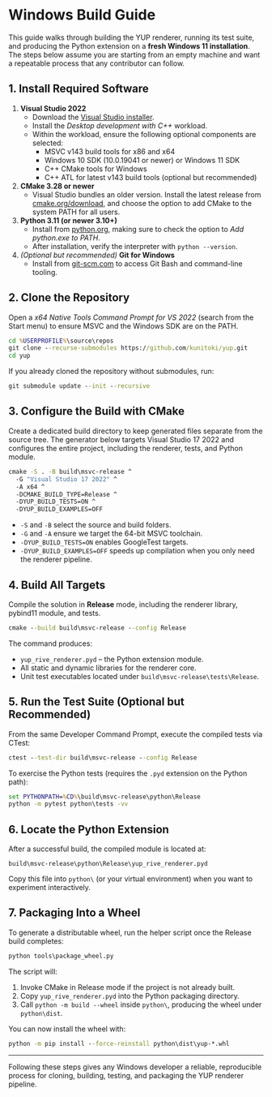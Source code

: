 # Windows Build Guide

This guide walks through building the YUP renderer, running its test suite, and producing the Python extension on a **fresh Windows 11 installation**. The steps below assume you are starting from an empty machine and want a repeatable process that any contributor can follow.

## 1. Install Required Software

1. **Visual Studio 2022**
   - Download the [Visual Studio installer](https://visualstudio.microsoft.com/downloads/).
   - Install the *Desktop development with C++* workload.
   - Within the workload, ensure the following optional components are selected:
     - MSVC v143 build tools for x86 and x64
     - Windows 10 SDK (10.0.19041 or newer) or Windows 11 SDK
     - C++ CMake tools for Windows
     - C++ ATL for latest v143 build tools (optional but recommended)
2. **CMake 3.28 or newer**
   - Visual Studio bundles an older version. Install the latest release from [cmake.org/download](https://cmake.org/download/), and choose the option to add CMake to the system PATH for all users.
3. **Python 3.11 (or newer 3.10+)**
   - Install from [python.org](https://www.python.org/downloads/windows/), making sure to check the option to *Add python.exe to PATH*.
   - After installation, verify the interpreter with `python --version`.
4. *(Optional but recommended)* **Git for Windows**
   - Install from [git-scm.com](https://git-scm.com/download/win) to access Git Bash and command-line tooling.

## 2. Clone the Repository

Open a *x64 Native Tools Command Prompt for VS 2022* (search from the Start menu) to ensure MSVC and the Windows SDK are on the PATH.

```bat
cd %USERPROFILE%\source\repos
git clone --recurse-submodules https://github.com/kunitoki/yup.git
cd yup
```

If you already cloned the repository without submodules, run:

```bat
git submodule update --init --recursive
```

## 3. Configure the Build with CMake

Create a dedicated build directory to keep generated files separate from the source tree. The generator below targets Visual Studio 17 2022 and configures the entire project, including the renderer, tests, and Python module.

```bat
cmake -S . -B build\msvc-release ^
  -G "Visual Studio 17 2022" ^
  -A x64 ^
  -DCMAKE_BUILD_TYPE=Release ^
  -DYUP_BUILD_TESTS=ON ^
  -DYUP_BUILD_EXAMPLES=OFF
```

- `-S` and `-B` select the source and build folders.
- `-G` and `-A` ensure we target the 64-bit MSVC toolchain.
- `-DYUP_BUILD_TESTS=ON` enables GoogleTest targets.
- `-DYUP_BUILD_EXAMPLES=OFF` speeds up compilation when you only need the renderer pipeline.

## 4. Build All Targets

Compile the solution in **Release** mode, including the renderer library, pybind11 module, and tests.

```bat
cmake --build build\msvc-release --config Release
```

The command produces:
- `yup_rive_renderer.pyd` – the Python extension module.
- All static and dynamic libraries for the renderer core.
- Unit test executables located under `build\msvc-release\tests\Release`.

## 5. Run the Test Suite (Optional but Recommended)

From the same Developer Command Prompt, execute the compiled tests via CTest:

```bat
ctest --test-dir build\msvc-release --config Release
```

To exercise the Python tests (requires the `.pyd` extension on the Python path):

```bat
set PYTHONPATH=%CD%\build\msvc-release\python\Release
python -m pytest python\tests -vv
```

## 6. Locate the Python Extension

After a successful build, the compiled module is located at:

```
build\msvc-release\python\Release\yup_rive_renderer.pyd
```

Copy this file into `python\` (or your virtual environment) when you want to experiment interactively.

## 7. Packaging Into a Wheel

To generate a distributable wheel, run the helper script once the Release build completes:

```bat
python tools\package_wheel.py
```

The script will:
1. Invoke CMake in Release mode if the project is not already built.
2. Copy `yup_rive_renderer.pyd` into the Python packaging directory.
3. Call `python -m build --wheel` inside `python\`, producing the wheel under `python\dist`.

You can now install the wheel with:

```bat
python -m pip install --force-reinstall python\dist\yup-*.whl
```

---

Following these steps gives any Windows developer a reliable, reproducible process for cloning, building, testing, and packaging the YUP renderer pipeline.
